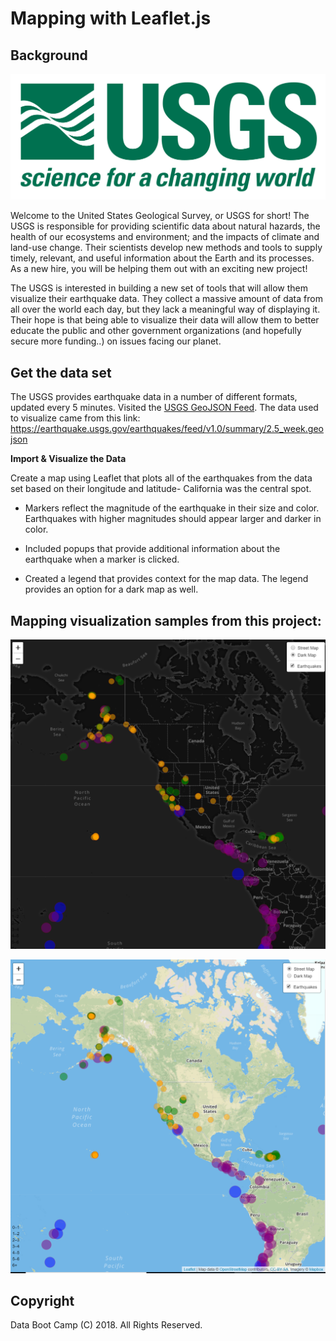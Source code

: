 # Mapping with Leaflet.js

## Background

![1-Logo](Images/1-Logo.png)

Welcome to the United States Geological Survey, or USGS for short! The USGS is responsible for providing scientific data about natural hazards, the health of our ecosystems and environment; and the impacts of climate and land-use change. Their scientists develop new methods and tools to supply timely, relevant, and useful information about the Earth and its processes. As a new hire, you will be helping them out with an exciting new project!

The USGS is interested in building a new set of tools that will allow them visualize their earthquake data. They collect a massive amount of data from all over the world each day, but they lack a meaningful way of displaying it. Their hope is that being able to visualize their data will allow them to better educate the public and other government organizations (and hopefully secure more funding..) on issues facing our planet.


## Get the data set
The USGS provides earthquake data in a number of different formats, updated every 5 minutes. Visited the [USGS GeoJSON Feed](http://earthquake.usgs.gov/earthquakes/feed/v1.0/geojson.php). The data used to visualize came from this link: https://earthquake.usgs.gov/earthquakes/feed/v1.0/summary/2.5_week.geojson


**Import & Visualize the Data**

   Create a map using Leaflet that plots all of the earthquakes from the data set based on their longitude and latitude- California was the central spot.

   * Markers reflect the magnitude of the earthquake in their size and color. Earthquakes with higher magnitudes should appear larger and darker in color.

   * Included popups that provide additional information about the earthquake when a marker is clicked.

   * Created a legend that provides context for the map data. The legend provides an option for a dark map as well.
   
## Mapping visualization samples from this project:
![Darkmap](Darkmap.png)

![Streetmap](Streetmap.png)

## Copyright

Data Boot Camp (C) 2018. All Rights Reserved.


